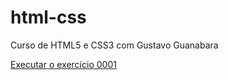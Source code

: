 # html-css
Curso de HTML5 e CSS3 com Gustavo Guanabara

<a href="https://luizgmelo.github.io/html-css/html-css/ex001/" target="inline-frame">Executar o exercício 0001</a>

